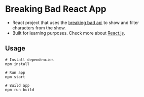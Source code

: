 # Breaking Bad React App

- React project that uses the [breaking bad api](https://breakingbadapi.com/documentation) to show and filter characters from the show.
- Built for learning purposes. Check more about [React.js](https://reactjs.org/).

## Usage

```
# Install dependencies
npm install
```

```
# Run app
npm start
```

```
# Build app
npm run build
```